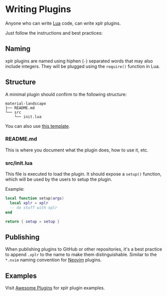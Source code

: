 Writing Plugins
===============

Anyone who can write [Lua](https://www.lua.org) code, can write xplr plugins.

Just follow the instructions and best practices:


Naming
------

xplr plugins are named using hiphen (`-`) separated words that may also include
integers. They will be plugged using the `require()` function in Lua.


Structure
---------

A minimal plugin should confirm to the following structure:

```
material-landscape
├── README.md
└── src
    └── init.lua
```

You can also use
[this template](https://github.com/sayanarijit/plugin-template1.xplr).


### README.md

This is where you document what the plugin does, how to use it, etc.

### src/init.lua

This file is executed to load the plugin. It should expose a `setup()`
function, which will be used by the users to setup the plugin.

Example:

```lua
local function setup(args)
  local xplr = xplr
  -- do stuff with xplr
end

return { setup = setup }
```

Publishing
----------

When publishing plugins to GitHub or other repositories, it's a best practice
to append `.xplr` to the name to make them distinguishable. Similar to the
`*.nvim` naming convention for [Neovim](https://neovim.io) plugins.


Examples
--------

Visit [Awesome Plugins](awesome-plugins.md) for xplr plugin examples.
